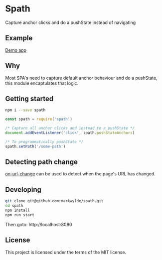 # Spath

Capture anchor clicks and do a pushState instead of navigating

## Example

[Demo app](https://spath.render.com)

## Why

Most SPA's need to capture default anchor behaviour and do a pushState, this module encaptulates that logic.

## Getting started

```bash
npm i --save spath
```

```js
const spath = require('spath')

/* Capture all anchor clicks and instead to a pushState */
document.addEventListener('click', spath.pushStateAnchors)

/* To programmatically pushState */
spath.setPath('/some-path')
```

## Detecting path change

[on-url-change](https://www.npmjs.com/package/on-url-change) can be used to detect when the page's URL has changed.

## Developing

```bash
git clone git@github.com:markwylde/spath.git
cd spath
npm install
npm run start
```

Then goto:
http://localhost:8080

## License
This project is licensed under the terms of the MIT license.
